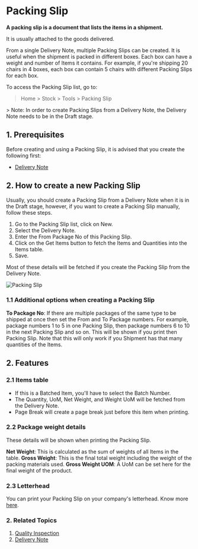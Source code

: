 <!-- add-breadcrumbs -->
# Packing Slip

**A packing slip is a document that lists the items in a shipment.**

It is usually attached to the goods delivered.

From a single Delivery Note, multiple Packing Slips can be created. It is useful when the shipment is packed in different boxes. Each box can have a weight and number of Items it contains. For example, if you're shipping 20 chairs in 4 boxes, each box can contain 5 chairs with different Packing Slips for each box.

To access the Packing Slip list, go to:
> Home > Stock > Tools > Packing Slip
<p></p>
> Note: In order to create Packing Slips from a Delivery Note, the Delivery Note needs to be in the Draft stage.

## 1. Prerequisites
Before creating and using a Packing Slip, it is advised that you create the following first:

* [Delivery Note](/docs/v13/user/manual/en/stock/delivery-note)


## 2. How to create a new Packing Slip
Usually, you should create a Packing Slip from a Delivery Note when it is in the Draft stage, however, if you want to create a Packing Slip manually, follow these steps.

1. Go to the Packing Slip list, click on New.
1. Select the Delivery Note.
1. Enter the From Package No of this Packing Slip.
1. Click on the Get Items button to fetch the Items and Quantities into the Items table.
1. Save.

Most of these details will be fetched if you create the Packing Slip from the Delivery Note.

<img class="screenshot" alt="Packing Slip" src="{{docs_base_url}}/v13/assets/img/stock/packing-slip.png">


### 1.1 Additional options when creating a Packing Slip
**To Package No**: If there are multiple packages of the same type to be shipped at once then set the From and To Package numbers. For example, package numbers 1 to 5 in one Packing Slip, then package numbers 6 to 10 in the next Packing Slip and so on. This will be shown if you print then Packing Slip. Note that this will only work if you Shipment has that many quantities of the Items.

## 2. Features

### 2.1 Items table

* If this is a Batched Item, you'll have to select the Batch Number.
* The Quantity, UoM, Net Weight, and Weight UoM will be fetched from the Delivery Note.
* Page Break will create a page break just before this item when printing.

### 2.2 Package weight details

These details will be shown when printing the Packing Slip.

**Net Weight**: This is calculated as the sum of weights of all Items in the table.
**Gross Weight**: This is the final total weight including the weight of the packing materials used.
**Gross Weight UOM**: A UoM can be set here for the final weight of the product.

### 2.3 Letterhead
You can print your Packing Slip on your company's letterhead. Know more [here](/docs/v13/user/manual/en/setting-up/print/letter-head).


### 2. Related Topics
1. [Quality Inspection](/docs/v13/user/manual/en/stock/quality-inspection)
1. [Delivery Note](/docs/v13/user/manual/en/stock/delivery-note)